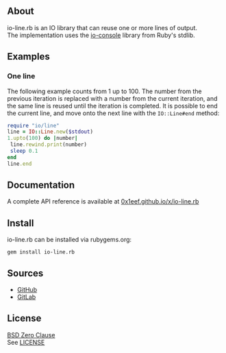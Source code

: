 ## About

io-line.rb is an IO library that can reuse one or more lines of output. <br>
The implementation uses the
[io-console](https://www.rubydoc.info/gems/io-console)
library from Ruby's stdlib.

## Examples

### One line

The following example counts from 1 up to 100. The number from the previous
iteration is replaced with a number from the current iteration, and the same
line is reused until the iteration is completed. It is possible to end the
current line, and move onto the next line with the `IO::Line#end` method:

 ```ruby
require "io/line"
line = IO::Line.new($stdout)
1.upto(100) do |number|
  line.rewind.print(number)
  sleep 0.1
end
line.end
```

## Documentation

A complete API reference is available at
[0x1eef.github.io/x/io-line.rb](https://0x1eef.github.io/x/io-line.rb)

## Install

io-line.rb can be installed via rubygems.org:

    gem install io-line.rb

## Sources

* [GitHub](https://github.com/0x1eef/io-line.rb)
* [GitLab](https://gitlab.com/0x1eef/io-line.rb)

## License

[BSD Zero Clause](https://choosealicense.com/licenses/0bsd/)
<br>
See [LICENSE](./LICENSE)
